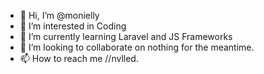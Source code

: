 - 👋 Hi, I’m @monielly
- 👀 I’m interested in Coding
- 🌱 I’m currently learning Laravel and JS Frameworks
- 💞️ I’m looking to collaborate on nothing for the meantime.
- 📫 How to reach me //nvlled.

<!---
monielly/monielly is a ✨ special ✨ repository because its `README.md` (this file) appears on your GitHub profile.
You can click the Preview link to take a look at your changes.
--->
